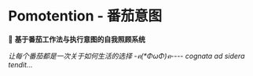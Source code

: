 # Pomotention - 番茄意图

🍅 **基于番茄工作法与执行意图的自我照顾系统**

_让每个番茄都是一次关于如何生活的选择 -ฅ(\*ΦωΦ)ฅ---- cognata ad sidera tendit..._
